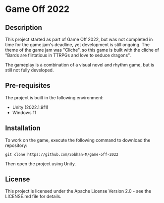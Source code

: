 # Game Off 2022

## Description

This project started as part of Game Off 2022, but was not completed in time for the game jam's deadline, yet development is still ongoing. The theme of the game jam was "Cliche", so this game is built with the cliche of "Bards are flirtatious in TTRPGs and love to seduce dragons".

The gameplay is a combination of a visual novel and rhythm game, but is still not fully developed.

## Pre-requisites

The project is built in the following environment:

- Unity (2022.1.9f1)
- Windows 11

## Installation

To work on the game, execute the following command to download the repository:

```
git clone https://github.com/Sobhan-M/game-off-2022
```

Then open the project using Unity.

## License

This project is licensed under the Apache License Version 2.0 - see the LICENSE.md file for details.
